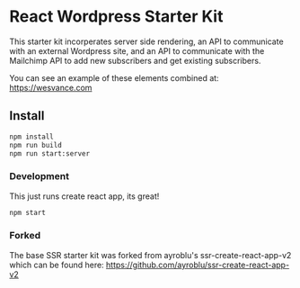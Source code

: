 React Wordpress Starter Kit
===========================================

This starter kit incorperates server side rendering, an API to communicate with an external Wordpress site, and an API to communicate with the Mailchimp API to add new subscribers and get existing subscribers.

You can see an example of these elements combined at: https://wesvance.com

Install
-------
```bash
npm install
npm run build
npm run start:server
```

### Development
This just runs create react app, its great!
```bash
npm start
```




### Forked
The base SSR starter kit was forked from ayroblu's ssr-create-react-app-v2 which can be found here: https://github.com/ayroblu/ssr-create-react-app-v2